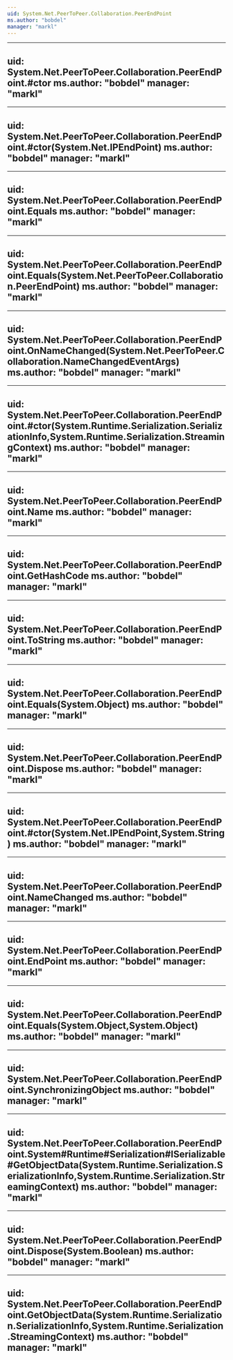 ```yaml
---
uid: System.Net.PeerToPeer.Collaboration.PeerEndPoint
ms.author: "bobdel"
manager: "markl"
---
```


---
uid: System.Net.PeerToPeer.Collaboration.PeerEndPoint.#ctor
ms.author: "bobdel"
manager: "markl"
---

---
uid: System.Net.PeerToPeer.Collaboration.PeerEndPoint.#ctor(System.Net.IPEndPoint)
ms.author: "bobdel"
manager: "markl"
---

---
uid: System.Net.PeerToPeer.Collaboration.PeerEndPoint.Equals
ms.author: "bobdel"
manager: "markl"
---

---
uid: System.Net.PeerToPeer.Collaboration.PeerEndPoint.Equals(System.Net.PeerToPeer.Collaboration.PeerEndPoint)
ms.author: "bobdel"
manager: "markl"
---

---
uid: System.Net.PeerToPeer.Collaboration.PeerEndPoint.OnNameChanged(System.Net.PeerToPeer.Collaboration.NameChangedEventArgs)
ms.author: "bobdel"
manager: "markl"
---

---
uid: System.Net.PeerToPeer.Collaboration.PeerEndPoint.#ctor(System.Runtime.Serialization.SerializationInfo,System.Runtime.Serialization.StreamingContext)
ms.author: "bobdel"
manager: "markl"
---

---
uid: System.Net.PeerToPeer.Collaboration.PeerEndPoint.Name
ms.author: "bobdel"
manager: "markl"
---

---
uid: System.Net.PeerToPeer.Collaboration.PeerEndPoint.GetHashCode
ms.author: "bobdel"
manager: "markl"
---

---
uid: System.Net.PeerToPeer.Collaboration.PeerEndPoint.ToString
ms.author: "bobdel"
manager: "markl"
---

---
uid: System.Net.PeerToPeer.Collaboration.PeerEndPoint.Equals(System.Object)
ms.author: "bobdel"
manager: "markl"
---

---
uid: System.Net.PeerToPeer.Collaboration.PeerEndPoint.Dispose
ms.author: "bobdel"
manager: "markl"
---

---
uid: System.Net.PeerToPeer.Collaboration.PeerEndPoint.#ctor(System.Net.IPEndPoint,System.String)
ms.author: "bobdel"
manager: "markl"
---

---
uid: System.Net.PeerToPeer.Collaboration.PeerEndPoint.NameChanged
ms.author: "bobdel"
manager: "markl"
---

---
uid: System.Net.PeerToPeer.Collaboration.PeerEndPoint.EndPoint
ms.author: "bobdel"
manager: "markl"
---

---
uid: System.Net.PeerToPeer.Collaboration.PeerEndPoint.Equals(System.Object,System.Object)
ms.author: "bobdel"
manager: "markl"
---

---
uid: System.Net.PeerToPeer.Collaboration.PeerEndPoint.SynchronizingObject
ms.author: "bobdel"
manager: "markl"
---

---
uid: System.Net.PeerToPeer.Collaboration.PeerEndPoint.System#Runtime#Serialization#ISerializable#GetObjectData(System.Runtime.Serialization.SerializationInfo,System.Runtime.Serialization.StreamingContext)
ms.author: "bobdel"
manager: "markl"
---

---
uid: System.Net.PeerToPeer.Collaboration.PeerEndPoint.Dispose(System.Boolean)
ms.author: "bobdel"
manager: "markl"
---

---
uid: System.Net.PeerToPeer.Collaboration.PeerEndPoint.GetObjectData(System.Runtime.Serialization.SerializationInfo,System.Runtime.Serialization.StreamingContext)
ms.author: "bobdel"
manager: "markl"
---
